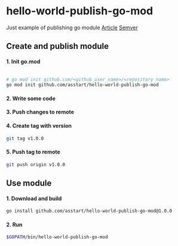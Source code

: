# hello-world-publish-go-mod
Just example of publishing go module
[Article](https://www.digitalocean.com/community/tutorials/how-to-distribute-go-modules)
[Semver](https://semver.org/)


## Create and publish module

#### 1. Init go.mod

```bash

# go mod init github.com/<github_user_name>/<repository_name>
go mod init github.com/asstart/hello-world-publish-go-mod

```

#### 2. Write some code

#### 3. Push changes to remote

#### 4. Create tag with version

```bash
git tag v1.0.0
```

#### 5. Push tag to remote

```bash
git push origin v1.0.0
```

## Use module

#### 1. Download and build

```bash
go install github.com/asstart/hello-world-publish-go-mod@1.0.0
```

#### 2. Run

```bash
$GOPATH/bin/hello-world-publish-go-mod
```